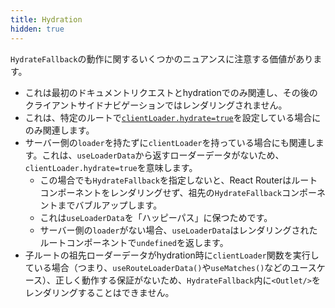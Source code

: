 ```yaml
---
title: Hydration
hidden: true
---
```


`HydrateFallback`の動作に関するいくつかのニュアンスに注意する価値があります。

- これは最初のドキュメントリクエストとhydrationでのみ関連し、その後のクライアントサイドナビゲーションではレンダリングされません。
- これは、特定のルートで[`clientLoader.hydrate=true`][hydrate-true]を設定している場合にのみ関連します。
- サーバー側の`loader`を持たずに`clientLoader`を持っている場合にも関連します。これは、`useLoaderData`から返すローダーデータがないため、`clientLoader.hydrate=true`を意味します。
  - この場合でも`HydrateFallback`を指定しないと、React Routerはルートコンポーネントをレンダリングせず、祖先の`HydrateFallback`コンポーネントまでバブルアップします。
  - これは`useLoaderData`を「ハッピーパス」に保つためです。
  - サーバー側の`loader`がない場合、`useLoaderData`はレンダリングされたルートコンポーネントで`undefined`を返します。
- 子ルートの祖先ローダーデータがhydration時に`clientLoader`関数を実行している場合（つまり、`useRouteLoaderData()`や`useMatches()`などのユースケース）、正しく動作する保証がないため、`HydrateFallback`内に`<Outlet/>`をレンダリングすることはできません。


[hydrate-true]: (仮のリンク。必要に応じて適切なリンクに置き換えてください)

